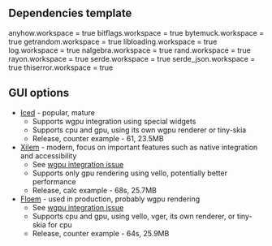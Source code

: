 ## Dependencies template
anyhow.workspace = true
bitflags.workspace = true
bytemuck.workspace = true
getrandom.workspace = true
libloading.workspace = true
log.workspace = true
nalgebra.workspace = true
rand.workspace = true
rayon.workspace = true
serde.workspace = true
serde_json.workspace = true
thiserror.workspace = true


## GUI options
* [Iced](https://github.com/iced-rs/iced) - popular, mature
  * Supports wgpu integration using special widgets
  * Supports cpu and gpu, using its own wgpu renderer or tiny-skia
  * Release, counter example - 61, 23.5MB
* [Xilem](https://github.com/linebender/xilem) - modern, focus on important features such as native integration and accessibility
  * See [wgpu integration issue](https://github.com/linebender/xilem/issues/395)
  * Supports only gpu rendering using vello, potentially better performance
  * Release, calc example - 68s, 25.7MB
* [Floem](https://github.com/lapce/floem) - used in production, probably wgpu rendering
  * See [wgpu integration issue](https://github.com/lapce/floem/issues/687)
  * Supports cpu and gpu, using vello, vger, its own renderer, or tiny-skia for cpu
  * Release, counter example - 64s, 25.9MB